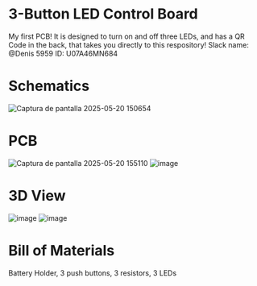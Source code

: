 # 3-Button LED Control Board

My first PCB! It is designed to turn on and off three LEDs, and has a QR Code in the back, that takes you directly to this respository!
Slack name: @Denis 5959
ID: U07A46MN684

# Schematics
![Captura de pantalla 2025-05-20 150654](https://github.com/user-attachments/assets/1c314414-57ac-4ef6-8b0e-b0d18d2a9a42)

# PCB
![Captura de pantalla 2025-05-20 155110](https://github.com/user-attachments/assets/7cacb09e-971a-4267-9d93-895e98599d24)
![image](https://github.com/user-attachments/assets/54239925-42b1-4594-82e5-2021495ad7b0)

# 3D View
![image](https://github.com/user-attachments/assets/8f27da8c-50ab-4224-b874-e31b386498cd)
![image](https://github.com/user-attachments/assets/2f580304-05c3-420c-9959-b344271fd856)

# Bill of Materials
Battery Holder, 3 push buttons, 3 resistors, 3 LEDs
